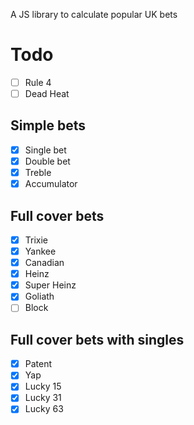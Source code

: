 A JS library to calculate popular UK bets

# Todo

- [ ] Rule 4
- [ ] Dead Heat

## Simple bets
- [x] Single bet
- [x] Double bet
- [x] Treble
- [x] Accumulator

## Full cover bets
- [x] Trixie
- [x] Yankee
- [x] Canadian
- [x] Heinz
- [x] Super Heinz
- [x] Goliath
- [ ] Block

## Full cover bets with singles
- [x] Patent
- [x] Yap
- [x] Lucky 15
- [x] Lucky 31
- [x] Lucky 63
